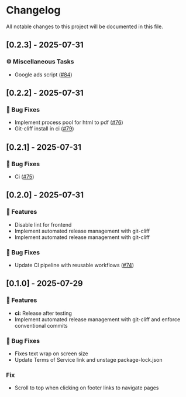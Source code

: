 # Changelog

All notable changes to this project will be documented in this file.

## [0.2.3] - 2025-07-31

### ⚙️ Miscellaneous Tasks

- Google ads script ([#84](https://github.com/aafre/resume-builder/pull/84))

## [0.2.2] - 2025-07-31

### 🐛 Bug Fixes

- Implement process pool for html to pdf  ([#76](https://github.com/aafre/resume-builder/pull/76))
- Git-cliff install in ci  ([#79](https://github.com/aafre/resume-builder/pull/79))

## [0.2.1] - 2025-07-31

### 🐛 Bug Fixes

- Ci ([#75](https://github.com/aafre/resume-builder/pull/75))

## [0.2.0] - 2025-07-31

### 🚀 Features

- Disable lint for frontend
- Implement automated release management with git-cliff
- Implement automated release management with git-cliff

### 🐛 Bug Fixes

- Update CI pipeline with reusable workflows ([#74](https://github.com/aafre/resume-builder/pull/74))

## [0.1.0] - 2025-07-29

### 🚀 Features

- **ci:** Release after testing
- Implement automated release management with git-cliff and enforce conventional commits

### 🐛 Bug Fixes

- Fixes text wrap on screen size
- Update Terms of Service link and unstage package-lock.json

### Fix

- Scroll to top when clicking on footer links to navigate pages

<!-- generated by git-cliff -->
